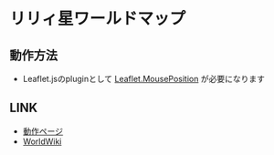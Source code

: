# リリィ星ワールドマップ
## 動作方法
* Leaflet.jsのpluginとして [Leaflet.MousePosition](https://github.com/ardhi/Leaflet.MousePosition) が必要になります

## LINK
* [動作ページ](https://hirarira.net/worldmap/)
* [WorldWiki](https://hirarira.net/hirarira_wiki/)
